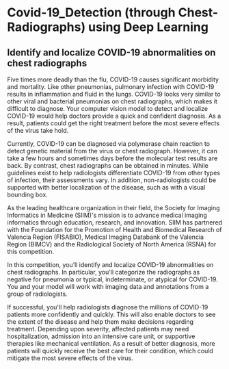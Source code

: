 # Covid-19_Detection (through Chest-Radiographs) using Deep Learning
## Identify and localize COVID-19 abnormalities on chest radiographs
Five times more deadly than the flu, COVID-19 causes significant morbidity and mortality. Like other pneumonias, pulmonary infection with COVID-19 results in inflammation and fluid in the lungs. COVID-19 looks very similar to other viral and bacterial pneumonias on chest radiographs, which makes it difficult to diagnose. Your computer vision model to detect and localize COVID-19 would help doctors provide a quick and confident diagnosis. As a result, patients could get the right treatment before the most severe effects of the virus take hold.

Currently, COVID-19 can be diagnosed via polymerase chain reaction to detect genetic material from the virus or chest radiograph. However, it can take a few hours and sometimes days before the molecular test results are back. By contrast, chest radiographs can be obtained in minutes. While guidelines exist to help radiologists differentiate COVID-19 from other types of infection, their assessments vary. In addition, non-radiologists could be supported with better localization of the disease, such as with a visual bounding box.

As the leading healthcare organization in their field, the Society for Imaging Informatics in Medicine (SIIM)'s mission is to advance medical imaging informatics through education, research, and innovation. SIIM has partnered with the Foundation for the Promotion of Health and Biomedical Research of Valencia Region (FISABIO), Medical Imaging Databank of the Valencia Region (BIMCV) and the Radiological Society of North America (RSNA) for this competition.

In this competition, you’ll identify and localize COVID-19 abnormalities on chest radiographs. In particular, you'll categorize the radiographs as negative for pneumonia or typical, indeterminate, or atypical for COVID-19. You and your model will work with imaging data and annotations from a group of radiologists.

If successful, you'll help radiologists diagnose the millions of COVID-19 patients more confidently and quickly. This will also enable doctors to see the extent of the disease and help them make decisions regarding treatment. Depending upon severity, affected patients may need hospitalization, admission into an intensive care unit, or supportive therapies like mechanical ventilation. As a result of better diagnosis, more patients will quickly receive the best care for their condition, which could mitigate the most severe effects of the virus.
